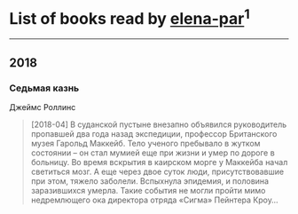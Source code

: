 # List of books read by [elena-par](http://vk.com/id4506016)<sup>1</sup>
---

## 2018

### Седьмая казнь
Джеймс Роллинс
> [2018-04] В суданской пустыне внезапно объявился руководитель пропавшей два года назад экспедиции, профессор Британского музея Гарольд Маккейб. Тело ученого пребывало в жутком состоянии – он стал мумией еще при жизни и умер по дороге в больницу. Во время вскрытия в каирском морге у Маккейба начал светиться мозг. А еще через двое суток люди, присутствовавшие при этом, тяжело заболели. Вспыхнула эпидемия, и половина заразившихся умерла. Такие события не могли пройти мимо недремлющего ока директора отряда «Сигма» Пейнтера Кроу…



